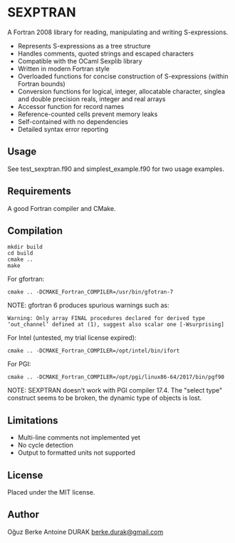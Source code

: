 # SEXPTRAN

A Fortran 2008 library for reading, manipulating and writing
S-expressions.

* Represents S-expressions as a tree structure
* Handles comments, quoted strings and escaped characters
* Compatible with the OCaml Sexplib library
* Written in modern Fortran style
* Overloaded functions for concise construction of
  S-expressions (within Fortran bounds)
* Conversion functions for logical, integer, allocatable character,
  singlea and double precision reals, integer and real arrays
* Accessor function for record names
* Reference-counted cells prevent memory leaks
* Self-contained with no dependencies
* Detailed syntax error reporting

## Usage

See test\_sexptran.f90 and simplest\_example.f90 for two usage examples.

## Requirements

A good Fortran compiler and CMake.

## Compilation

	mkdir build
	cd build
	cmake ..
	make

For gfortran:

	cmake .. -DCMAKE_Fortran_COMPILER=/usr/bin/gfotran-7

NOTE: gfortran 6 produces spurious warnings such as:

	Warning: Only array FINAL procedures declared for derived type ‘out_channel’ defined at (1), suggest also scalar one [-Wsurprising]

For Intel (untested, my trial license expired):

	cmake .. -DCMAKE_Fortran_COMPILER=/opt/intel/bin/ifort

For PGI:

	cmake .. -DCMAKE_Fortran_COMPILER=/opt/pgi/linux86-64/2017/bin/pgf90

NOTE: SEXPTRAN doesn't work with PGI compiler 17.4.  The "select type" construct seems to be broken, the dynamic type of objects is lost.

## Limitations

* Multi-line comments not implemented yet
* No cycle detection
* Output to formatted units not supported

## License

Placed under the MIT license.

## Author

Oğuz Berke Antoine DURAK <berke.durak@gmail.com>
